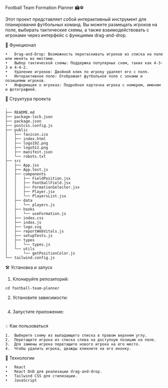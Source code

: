 Football Team Formation Planner 🏟️⚽

Этот проект представляет собой интерактивный инструмент для планирования футбольных команд. Вы можете размещать игроков на поле, выбирать тактические схемы, а также взаимодействовать с игроками через интерфейс с функциями drag-and-drop.

🚀 Функционал

	•	Drag-and-Drop: Возможность перетаскивать игроков из списка на поле или менять их местами.
	•	Выбор тактической схемы: Поддержка популярных схем, таких как 4-3-3 и 4-4-2.
	•	Удаление игроков: Двойной клик по игроку удаляет его с поля.
	•	Интерактивное поле: Отображает футбольное поле с зонами и позициями игроков.
	•	Информация о игроках: Подробная карточка игрока с номером, именем и фотографией.

📂 Структура проекта
```
.
├── README.md
├── package-lock.json
├── package.json
├── postcss.config.js
├── public
│   ├── favicon.ico
│   ├── index.html
│   ├── logo192.png
│   ├── logo512.png
│   ├── manifest.json
│   └── robots.txt
├── src
│   ├── App.jsx
│   ├── App.test.js
│   ├── components
│   │   ├── FieldPosition.jsx
│   │   ├── FootballField.jsx
│   │   ├── FormationSelector.jsx
│   │   ├── Player.jsx
│   │   └── PlayersList.jsx
│   ├── data
│   │   └── players.js
│   ├── hooks
│   │   └── useFormation.js
│   ├── index.css
│   ├── index.js
│   ├── logo.svg
│   ├── reportWebVitals.js
│   ├── setupTests.js
│   ├── types
│   │   └── types.js
│   └── utils
│       └── getPositionColor.js
└── tailwind.config.js
```

🛠️ Установка и запуск

1. Клонируйте репозиторий:
   
```git clone https://github.com/your-username/football-team-planner.git
cd football-team-planner
```

2. Установите зависимости:
```npm install
```

4. Запустите приложение:
```npm start
```



💡 Как пользоваться

	1.	Выберите схему из выпадающего списка в правом верхнем углу.
	2.	Перетащите игрока из списка слева на доступную позицию на поле.
	3.	Для замены игрока перетащите нового игрока на его место.
	4.	Чтобы удалить игрока, дважды кликните на его иконку.

🔧 Технологии

	•	React
	•	React DnD для реализации drag-and-drop.
	•	Tailwind CSS для стилизации.
	•	JavaScript
